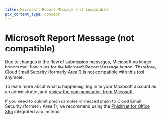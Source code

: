 ```yaml
---
title: Microsoft Report Message (not compatible)
pcx_content_type: concept
---
```


# Microsoft Report Message (not compatible)

Due to changes in the flow of submission messages, Microsoft no longer honors mail flow rules for the Microsoft Report Message button. Therefore, Cloud Email Security (formerly Area 1) is not compatible with this tool anymore.

To learn more about what is happening, log in to your Microsoft account as an administrator, and [review the communication from Microsoft](https://admin.microsoft.com/AdminPortal/Home?ref=MessageCenter/:/messages/MC690173).

If you need to submit phish samples or missed phish to Cloud Email Security (formerly Area 1), we recommend using the [PhishNet for Office 365](/email-security/email-configuration/phish-submissions/phishnet-o365/) integrated app instead.
